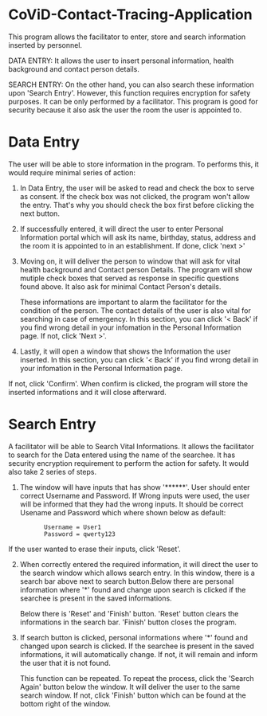 # CoViD-Contact-Tracing-Application
This program allows the facilitator to enter, store and search information inserted by personnel.

DATA ENTRY:  It allows the user to insert personal information, health background and contact person details. 

SEARCH ENTRY: On the other hand, you can also search these information upon 'Search Entry'. However, this function requires encryption for safety purposes. It can be only performed by a facilitator. This program is good for security because it also ask the user the room the user is appointed to.

# Data Entry
The user will be able to store information in the program. To performs this, it would require minimal series of action:

1. In Data Entry, the user will be asked to read and check the box to serve as consent. If the check box was not clicked, the program won't allow the entry. That's why you should check the box first before clicking the next button.

   
2. If successfully entered, it will direct the user to enter Personal Information portal which will ask its name, birthday, status, address and the room it is appointed to in an establishment. If done, click 'next >'


3. Moving on, it will deliver the person to window that will ask for vital health background and Contact person Details. The program will show mutiple check boxes that served as response in specific questions found above. It also ask for minimal Contact Person's details.
  
   These informations are important to alarm the facilitator for the condition of the person. The contact details of the user is also vital for searching in case of emergency. In this section, you can click '< Back' if you find wrong detail in your infomation in the Personal Information page. If not, click 'Next >'.


6. Lastly, it will open a window that shows the Information the user inserted. In this section, you can click '< Back' if you find wrong detail in your infomation in the Personal Information page.

  If not, click 'Confirm'. When confirm is clicked, the program will store the inserted informations and it will close afterward.

# Search Entry
A facilitator will be able to Search Vital Informations. It allows the facilitator to search for the Data entered using the name of the searchee. It has security encryption requirement to perform the action for safety. It would also take 2 series of steps.


1. The window will have inputs that has show '******'. User should enter correct Username and Password. If Wrong inputs were used, the user will be informed that they had the wrong inputs. It should be correct Usename and Password which where shown below as default:

```
          Username = User1
          Password = qwerty123
```
If the user wanted to erase their inputs, click 'Reset'.

2. When correctly entered the required information, it will direct the user to the search window which allows search entry. In this window, there is a search bar above next to search button.Below there are personal information where '*' found and change upon search is clicked if the searchee is present in the saved informations.
   
   Below there is 'Reset' and 'Finish' button. 'Reset' button clears the informations in the search bar. 'Finish' button closes the program.


4. If search button is clicked, personal informations where '*' found and changed upon search is clicked. If the searchee is present in the saved informations, it will automatically change. If not, it will remain and inform the user that it is not found.

   This function can be repeated. To repeat the process, click the 'Search Again' button below the window. It will deliver the user to the same search window. If not, click 'Finish' button which can be found at the bottom right of the window.
